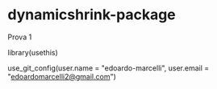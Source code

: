 # dynamicshrink-package

Prova 1

library(usethis)

use_git_config(user.name = "edoardo-marcelli", 
               user.email = "edoardomarcelli2@gmail.com")
               